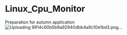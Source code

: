 # Linux_Cpu_Monitor
Preparation for autumn application
![Uploading 9914c60b5b9a92940dbb4a9c10e1bd3.png…]()
